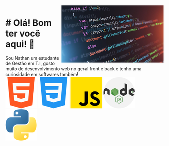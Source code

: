 <img src="./assets/0x0.jpg" width="325px" align="right">

<h1># Olá! Bom ter você aqui! 🤩</h1>
Sou Nathan um estudante de Gestão em T.I, 
gosto muito de desenvolvimento web no geral front 
e back e tenho uma curiosidade em softwares também!
<div>
<img src="./assets/html.png" width="100px" margin="5px">
<img src="./assets/css.png" width="100px" margin="5px">
<img src="./assets/js.png" width="100px" margin="5px">
<img src="./assets/node.png" width="100px" margin="5px">
<img src="./assets/python.png" width="100px" margin="5px">
</div>
